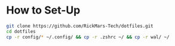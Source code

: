 # How to Set-Up

```bash
git clone https://github.com/RickMars-Tech/dotfiles.git
cd dotfiles
cp -r config/* ~/.config/ && cp -r .zshrc ~/ && cp -r wal/ ~/
```
